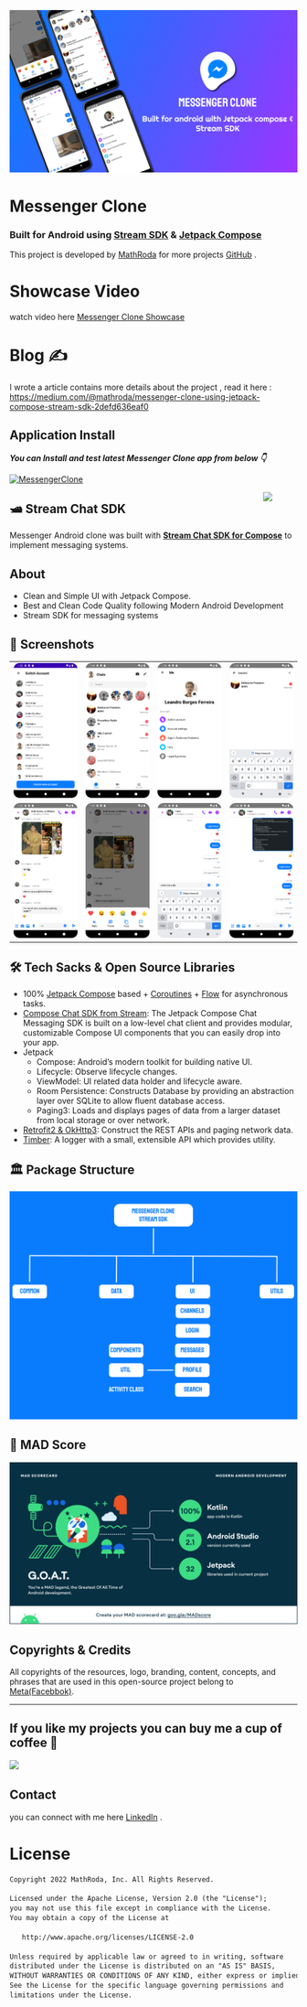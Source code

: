 ![](MessengerClone/messenger-clone.jpg)

# **Messenger Clone** 

### Built for Android using [Stream SDK](https://getstream.io/chat/sdk/compose?utm_source=Github&utm_medium=Github_Repo_Content_Ad&utm_content=Developer&utm_campaign=Github_May2022_SlackAndroidClone&utm_term=DevRelOss) & [Jetpack Compose](https://www.google.com/url?sa=t&rct=j&q=&esrc=s&source=web&cd=&cad=rja&uact=8&ved=2ahUKEwjspaT-4Zv5AhWziP0HHXYtBIEQFnoECAsQAQ&url=https%3A%2F%2Fdeveloper.android.com%2Fjetpack%2Fcompose&usg=AOvVaw2BpAQ4DMwUiKSOtVRyUczM)

This project is developed by [MathRoda](https://www.linkedin.com/in/mathroda/) for more projects [GitHub](https://github.com/MathRoda/) .

# Showcase Video
watch video here [Messenger Clone Showcase](https://youtu.be/T34epxQhFJc)


# Blog ✍

I wrote a article contains more details about the project , read it here : https://medium.com/@mathroda/messenger-clone-using-jetpack-compose-stream-sdk-2defd636eaf0

## Application Install

***You can Install and test latest Messenger Clone app from below 👇***

[![MessengerClone](https://img.shields.io/badge/MessengerClone✅-APK-red.svg?style=for-the-badge&logo=android)](https://github.com/MathRoda/Messenger-clone/releases/download/1.0.0/MesengerClone.apk)

<a href="https://getstream.io/chat/sdk/compose?utm_source=Github&utm_medium=Github_Repo_Content_Ad&utm_content=Developer&utm_campaign=Github_May2022_SlackAndroidClone&utm_term=DevRelOss">
<img src="https://user-images.githubusercontent.com/24237865/138428440-b92e5fb7-89f8-41aa-96b1-71a5486c5849.png" align="right" width="12%"/>
</a>

## 🛥 Stream Chat SDK
Messenger Android clone was built with __[Stream Chat SDK for Compose](https://getstream.io/chat/sdk/compose?utm_source=Github&utm_medium=Github_Repo_Content_Ad&utm_content=Developer&utm_campaign=Github_May2022_SlackAndroidClone&utm_term=DevRelOss)__ to implement messaging systems.

## About
 
- Clean and Simple UI with Jetpack Compose.
- Best and Clean Code Quality following Modern Android Development
- Stream SDK for messaging systems

## 📸 Screenshots 

|   |   |   |   |
|---|---|---|---|
|![](MessengerClone/switch-account-screen.png) | ![](MessengerClone/main-screen.png) | ![](MessengerClone/profile-screen.png) | ![](MessengerClone/search-screen.png) 
|![](MessengerClone/reacted-screen.png) | ![](MessengerClone/reaction-screen.png) | ![](MessengerClone/sent-message-screen.png) | ![](MessengerClone/message-deleted-screen.png)

## 🛠 Tech Sacks & Open Source Libraries
- 100% [Jetpack Compose](https://developer.android.com/jetpack/compose) based + [Coroutines](https://github.com/Kotlin/kotlinx.coroutines) + [Flow](https://kotlin.github.io/kotlinx.coroutines/kotlinx-coroutines-core/kotlinx.coroutines.flow/) for asynchronous tasks.
- [Compose Chat SDK from Stream](https://getstream.io/chat/sdk/compose?utm_source=Github&utm_medium=Github_Repo_Content_Ad&utm_content=Developer&utm_campaign=Github_May2022_SlackAndroidClone&utm_term=DevRelOss): The Jetpack Compose Chat Messaging SDK is built on a low-level chat client and provides modular, customizable Compose UI components that you can easily drop into your app.
- Jetpack
  - Compose: Android’s modern toolkit for building native UI.
  - Lifecycle: Observe lifecycle changes.
  - ViewModel: UI related data holder and lifecycle aware.
  - Room Persistence: Constructs Database by providing an abstraction layer over SQLite to allow fluent database access.
  - Paging3: Loads and displays pages of data from a larger dataset from local storage or over network.
- [Retrofit2 & OkHttp3](https://github.com/square/retrofit): Construct the REST APIs and paging network data.
- [Timber](https://github.com/JakeWharton/timber): A logger with a small, extensible API which provides utility.


## 🏛️ Package Structure

![](MessengerClone/package.jpg)


## 💯 MAD Score

![](MessengerClone/madscore.png)

## Copyrights & Credits

All copyrights of the resources, logo, branding, content, concepts, and phrases that are used in this open-source project belong to [Meta(Facebbok)](https://facebook.com/).

---

## If you like my projects you can buy me a cup of coffee 💙
  
<a href="https://www.buymeacoffee.com/mathroda"><img src="https://img.buymeacoffee.com/button-api/?text=Buy me a coffee&emoji=&slug=VaibhavJaiswal&button_colour=FFDD00&font_colour=000000&font_family=Cookie&outline_colour=000000&coffee_colour=ffffff"></a>


 ## Contact
you can connect with me here [LinkedIn](https://www.linkedin.com/in/mathroda/) .

# License
```xml
Copyright 2022 MathRoda, Inc. All Rights Reserved.

Licensed under the Apache License, Version 2.0 (the "License");
you may not use this file except in compliance with the License.
You may obtain a copy of the License at

   http://www.apache.org/licenses/LICENSE-2.0

Unless required by applicable law or agreed to in writing, software
distributed under the License is distributed on an "AS IS" BASIS,
WITHOUT WARRANTIES OR CONDITIONS OF ANY KIND, either express or implied.
See the License for the specific language governing permissions and
limitations under the License.
```
 
